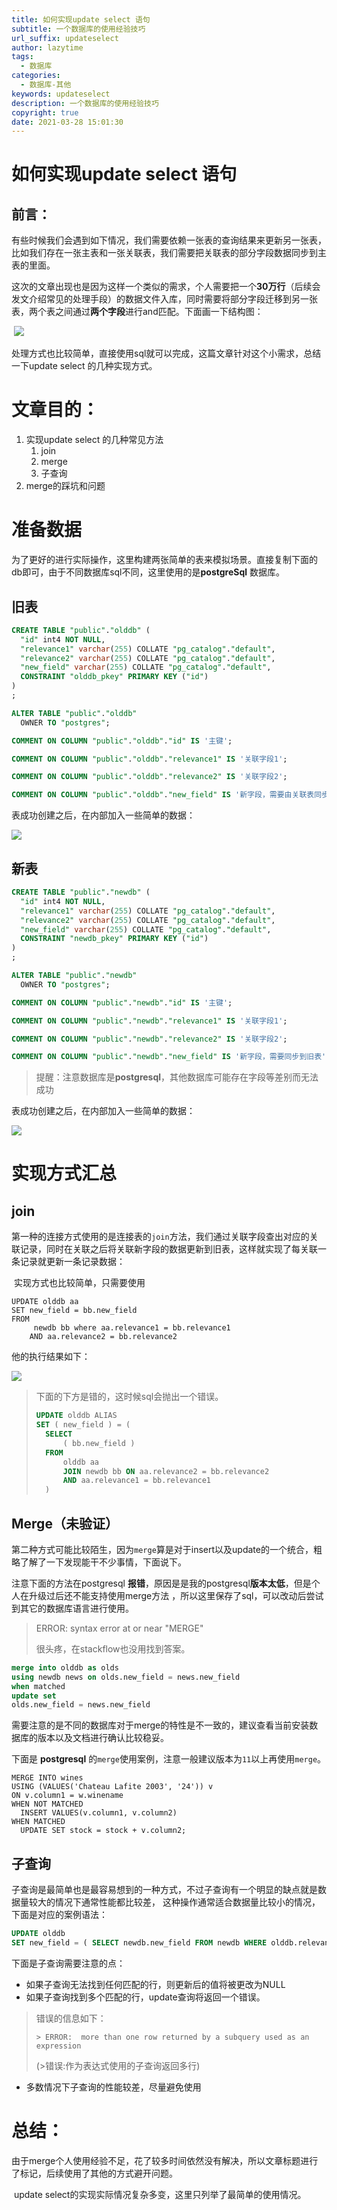 ```yaml
---
title: 如何实现update select 语句
subtitle: 一个数据库的使用经验技巧
url_suffix: updateselect
author: lazytime
tags:
  - 数据库
categories:
  - 数据库-其他
keywords: updateselect
description: 一个数据库的使用经验技巧
copyright: true
date: 2021-03-28 15:01:30
---
```


# 如何实现update select 语句

## 前言：

​	有些时候我们会遇到如下情况，我们需要依赖一张表的查询结果来更新另一张表，比如我们存在一张主表和一张关联表，我们需要把关联表的部分字段数据同步到主表的里面。

​	这次的文章出现也是因为这样一个类似的需求，个人需要把一个**30万行**（后续会发文介绍常见的处理手段）的数据文件入库，同时需要将部分字段迁移到另一张表，两个表之间通过**两个字段**进行and匹配。下面画一下结构图：

​	![](https://gitee.com/lazyTimes/imageReposity/raw/master/img/20210315133417.png)

​	处理方式也比较简单，直接使用sql就可以完成，这篇文章针对这个小需求，总结一下update select 的几种实现方式。

<!-- more -->

# 文章目的：

1. 实现update select 的几种常见方法
   1. join
   2. merge
   3. 子查询
2. merge的踩坑和问题

# 准备数据

​	为了更好的进行实际操作，这里构建两张简单的表来模拟场景。直接复制下面的db即可，由于不同数据库sql不同，这里使用的是**postgreSql** 数据库。

## 旧表

```sql
CREATE TABLE "public"."olddb" (
  "id" int4 NOT NULL,
  "relevance1" varchar(255) COLLATE "pg_catalog"."default",
  "relevance2" varchar(255) COLLATE "pg_catalog"."default",
  "new_field" varchar(255) COLLATE "pg_catalog"."default",
  CONSTRAINT "olddb_pkey" PRIMARY KEY ("id")
)
;

ALTER TABLE "public"."olddb" 
  OWNER TO "postgres";

COMMENT ON COLUMN "public"."olddb"."id" IS '主键';

COMMENT ON COLUMN "public"."olddb"."relevance1" IS '关联字段1';

COMMENT ON COLUMN "public"."olddb"."relevance2" IS '关联字段2';

COMMENT ON COLUMN "public"."olddb"."new_field" IS '新字段，需要由关联表同步';
```

表成功创建之后，在内部加入一些简单的数据：

![](https://gitee.com/lazyTimes/imageReposity/raw/master/img/20210315134419.png)

## 新表

```sql
CREATE TABLE "public"."newdb" (
  "id" int4 NOT NULL,
  "relevance1" varchar(255) COLLATE "pg_catalog"."default",
  "relevance2" varchar(255) COLLATE "pg_catalog"."default",
  "new_field" varchar(255) COLLATE "pg_catalog"."default",
  CONSTRAINT "newdb_pkey" PRIMARY KEY ("id")
)
;

ALTER TABLE "public"."newdb" 
  OWNER TO "postgres";

COMMENT ON COLUMN "public"."newdb"."id" IS '主键';

COMMENT ON COLUMN "public"."newdb"."relevance1" IS '关联字段1';

COMMENT ON COLUMN "public"."newdb"."relevance2" IS '关联字段2';

COMMENT ON COLUMN "public"."newdb"."new_field" IS '新字段，需要同步到旧表';
```

> 提醒：注意数据库是**postgresql**，其他数据库可能存在字段等差别而无法成功 

表成功创建之后，在内部加入一些简单的数据：

![](https://gitee.com/lazyTimes/imageReposity/raw/master/img/20210315134505.png)



# 实现方式汇总

## join

​	第一种的连接方式使用的是连接表的`join`方法，我们通过关联字段查出对应的关联记录，同时在关联之后将关联新字段的数据更新到旧表，这样就实现了每关联一条记录就更新一条记录数据：

​	实现方式也比较简单，只需要使用

```plsql
UPDATE olddb aa
SET new_field = bb.new_field
FROM
	 newdb bb where aa.relevance1 = bb.relevance1 
	AND aa.relevance2 = bb.relevance2
```

他的执行结果如下：

![](https://gitee.com/lazyTimes/imageReposity/raw/master/img/20210315143721.png)

> 下面的下方是错的，这时候sql会抛出一个错误。
>
> ```sql
> UPDATE olddb ALIAS 
> SET ( new_field ) = (
> 	SELECT
> 		( bb.new_field ) 
> 	FROM
> 		olddb aa
> 		JOIN newdb bb ON aa.relevance2 = bb.relevance2 
> 		AND aa.relevance1 = bb.relevance1 
> 	)
> ```

## Merge（未验证）

第二种方式可能比较陌生，因为`merge`算是对于insert以及update的一个统合，粗略了解了一下发现能干不少事情，下面说下。

注意下面的方法在postgresql **报错**，原因是是我的postgresql**版本太低**，但是个人在升级过后还不能支持使用merge方法 ，所以这里保存了sql，可以改动后尝试到其它的数据库语言进行使用。

> ERROR:  syntax error at or near "MERGE" 
>
> 很头疼，在stackflow也没用找到答案。

```sql
merge into olddb as olds
using newdb news on olds.new_field = news.new_field
when matched
update set 
olds.new_field = news.new_field
```

需要注意的是不同的数据库对于merge的特性是不一致的，建议查看当前安装数据库的版本以及文档进行确认比较稳妥。

下面是 **postgresql** 的`merge`使用案例，注意一般建议版本为`11`以上再使用`merge`。

```plsql
MERGE INTO wines 
USING (VALUES('Chateau Lafite 2003', '24')) v
ON v.column1 = w.winename
WHEN NOT MATCHED 
  INSERT VALUES(v.column1, v.column2)
WHEN MATCHED
  UPDATE SET stock = stock + v.column2;
```

## 子查询

​	子查询是最简单也是最容易想到的一种方式，不过子查询有一个明显的缺点就是数据量较大的情况下通常性能都比较差， 这种操作通常适合数据量比较小的情况，下面是对应的案例语法：

```sql
UPDATE olddb 
SET new_field = ( SELECT newdb.new_field FROM newdb WHERE olddb.relevance1 = newdb.relevance1 AND olddb.relevance2 = newdb.relevance2 )
```

下面是子查询需要注意的点：

+ 如果子查询无法找到任何匹配的行，则更新后的值将被更改为NULL
+ 如果子查询找到多个匹配的行，update查询将返回一个错误。

> 错误的信息如下：
>
> `> ERROR:  more than one row returned by a subquery used as an expression`
>
> (\>错误:作为表达式使用的子查询返回多行)

+ 多数情况下子查询的性能较差，尽量避免使用

# 总结：

​	由于merge个人使用经验不足，花了较多时间依然没有解决，所以文章标题进行了标记，后续使用了其他的方式避开问题。

​	update select的实现实际情况复杂多变，这里只列举了最简单的使用情况。